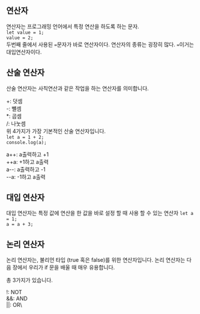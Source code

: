 ## 연산자
연산자는 프로그래밍 언어에서 특정 연산을 하도록 하는 문자.\
```let value = 1;```\
```value = 2;```\
두번째 줄에서 사용된 ```=```문자가 바로 연산자이다. 연산자의 종류는 굉장히 많다. ```=```이거는 대입연산자이다.

## 산술 연산자
산술 연산자는 사칙연산과 같은 작업을 하는 연산자를 의미합니다.

+: 덧셈\
-: 뺼셈\
*: 곱셈\
/: 나눗셈\
위 4가지가 가장 기본적인 산술 연산자입니다.\
```let a = 1 + 2;```\
```console.log(a);```

a++: a출력하고 +1\
++a: +1하고 a출력\
a--: a출력하고 -1\
--a: -1하고 a출력

## 대입 연산자
대입 연산자는 특정 값에 연산을 한 값을 바로 설정 할 때 사용 할 수 있는 연산자
```let a = 1;```\
```a = a + 3;```

## 논리 연산자
논리 연산자는, 불리언 타입 (true 혹은 false)를 위한 연산자입니다. 논리 연산자는 다음 장에서 우리가 if 문을 배울 때 매우 유용합니다.

총 3가지가 있습니다.

!: NOT\
&&: AND\
||: OR\
